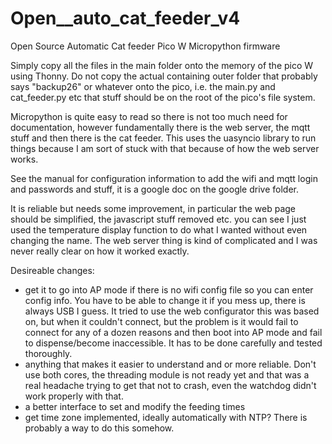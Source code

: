# Open__auto_cat_feeder_v4
Open Source Automatic Cat feeder Pico W Micropython firmware

Simply copy all the files in the main folder onto the memory of the pico W using Thonny.  Do not copy the actual containing outer folder that probably says "backup26" or whatever onto the pico, i.e. the main.py and cat_feeder.py etc that stuff should be on the root of the pico's file system.

Micropython is quite easy to read so there is not too much need for documentation, however fundamentally there is the web server, the mqtt stuff and then there is the cat feeder.   This uses the uasyncio library to run things because I am sort of stuck with that because of how the web server works.

See the manual for configuration information to add the wifi and mqtt login and passwords and stuff, it is a google doc on the google drive folder.

It is reliable but needs some improvement, in particular the web page should be simplified, the javascript stuff removed etc. you can see I just used the temperature display function to do what I wanted without even changing the name.  The web server thing is kind of complicated and I was never really clear on how it worked exactly.

Desireable changes:
- get it to go into AP mode if there is no wifi config file so you can enter config info.  You have to be able to change it if you mess up, there is always USB I guess.  It tried to use the web configurator this was based on, but when it couldn't connect, but the problem is it would fail to connect for any of a dozen reasons and then boot into AP mode and fail to dispense/become inaccessible.  It has to be done carefully and tested thoroughly.
- anything that makes it easier to understand and or more reliable.  Don't use both cores, the threading module is not ready yet and that was a real headache trying to get that not to crash, even the watchdog didn't work properly with that.
- a better interface to set and modify the feeding times
- get time zone implemented, ideally automatically with NTP?  There is probably a way to do this somehow.
